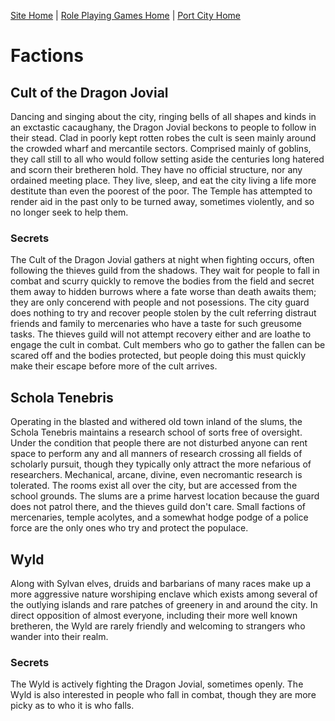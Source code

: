 [Site Home](../../../../index) | [Role Playing Games Home](../../../index) | [Port City Home](../index)

# Factions

## Cult of the Dragon Jovial
Dancing and singing about the city, ringing bells of all shapes and kinds in an exctastic cacaughany, the Dragon Jovial beckons to people to follow in their stead. Clad in poorly kept rotten robes the cult is seen mainly around the crowded wharf and mercantile sectors. Comprised mainly of goblins, they call still to all who would follow setting aside the centuries long hatered and scorn their bretheren hold. They have no official structure, nor any ordained meeting place. They live, sleep, and eat the city living a life more destitute than even the poorest of the poor. The Temple has attempted to render aid in the past only to be turned away, sometimes violently, and so no longer seek to help them.
### Secrets
The Cult of the Dragon Jovial gathers at night when fighting occurs, often following the thieves guild from the shadows. They wait for people to fall in combat and scurry quickly to remove the bodies from the field and secret them away to hidden burrows where a fate worse than death awaits them; they are only concerend with people and not posessions. The city guard does nothing to try and recover people stolen by the cult referring distraut friends and family to mercenaries who have a taste for such greusome tasks. The thieves guild will not attempt recovery either and are loathe to engage the cult in combat. Cult members who go to gather the fallen can be scared off and the bodies protected, but people doing this must quickly make their escape before more of the cult arrives.

## Schola Tenebris
Operating in the blasted and withered old town inland of the slums, the Schola Tenebris maintains a research school of sorts free of oversight. Under the condition that people there are not disturbed anyone can rent space to perform any and all manners of research crossing all fields of scholarly pursuit, though they typically only attract the more nefarious of researchers. Mechanical, arcane, divine, even necromantic research is tolerated. The rooms exist all over the city, but are accessed from the school grounds. The slums are a prime harvest location because the guard does not patrol there, and the thieves guild don't care. Small factions of mercenaries, temple acolytes, and a somewhat hodge podge of a police force are the only ones who try and protect the populace.

## Wyld
Along with Sylvan elves, druids and barbarians of many races make up a more aggressive nature worshiping enclave which exists among several of the outlying islands and rare patches of greenery in and around the city. In direct opposition of almost everyone, including their more well known bretheren, the Wyld are rarely friendly and welcoming to strangers who wander into their realm.
### Secrets
The Wyld is actively fighting the Dragon Jovial, sometimes openly. The Wyld is also interested in people who fall in combat, though they are more picky as to who it is who falls.